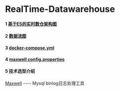 # RealTime-Datawarehouse

#### 1 [基于ES的实时数仓架构图](https://www.processon.com/view/link/62f0cca5f346fb706bff3d7c)   
    
#### 2 [数据流图](https://www.processon.com/view/link/62f0ccb41e08531524c7d0fd)   

#### 3 [docker-compose.yml](https://github.com/tanchy82/RealTime-Datawarehouse/blob/master/docker-compose.yml)  

#### 4 [maxwell config.properties](https://github.com/tanchy82/RealTime-Datawarehouse/blob/master/docker-compose.yml)  

#### 5 技术选型介绍   
   [Maxwell](https://githubbin/config.properties.com/tanchy82/RealTime-Datawarehouse/blob/master/Maxwell.md) ---- Mysql binlog日志处理工具
         
         

  
